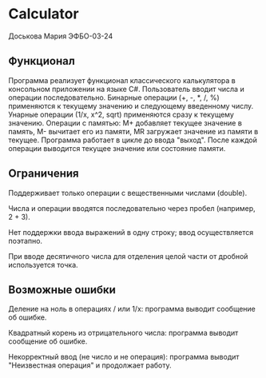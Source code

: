 # Calculator
Доськова Мария ЭФБО-03-24

## Функционал
Программа реализует функционал классического калькулятора в консольном приложении на языке C#. Пользователь вводит числа и операции последовательно. Бинарные операции (+, -, *, /, %) применяются к текущему значению и следующему введенному числу. Унарные операции (1/x, x^2, sqrt) применяются сразу к текущему значению. Операции с памятью: M+ добавляет текущее значение в память, M- вычитает его из памяти, MR загружает значение из памяти в текущее. Программа работает в цикле до ввода "выход". После каждой операции выводится текущее значение или состояние памяти.

## Ограничения
Поддерживает только операции с вещественными числами (double).

Числа и операции вводятся последовательно через пробел (например, 2 + 3).

Нет поддержки ввода выражений в одну строку; ввод осуществляется поэтапно.

При вводе десятичного числа для отделения целой части от дробной используется точка.

## Возможные ошибки
Деление на ноль в операциях / или 1/x: программа выводит сообщение об ошибке.

Квадратный корень из отрицательного числа: программа выводит сообщение об ошибке.

Некорректный ввод (не число и не операция): программа выводит "Неизвестная операция" и продолжает работу.